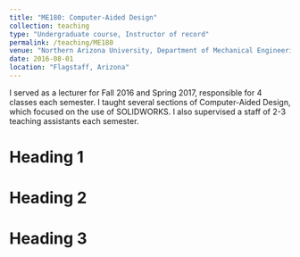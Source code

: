 ```yaml
---
title: "ME180: Computer-Aided Design"
collection: teaching
type: "Undergraduate course, Instructor of record"
permalink: /teaching/ME180
venue: "Northern Arizona University, Department of Mechanical Engineering"
date: 2016-08-01
location: "Flagstaff, Arizona"
---
```


I served as a lecturer for Fall 2016 and Spring 2017, responsible for 4 classes each semester. I taught several sections of Computer-Aided Design, which focused on the use of SOLIDWORKS. I also supervised a staff of 2-3 teaching assistants each semester.

Heading 1
======

Heading 2
======

Heading 3
======
